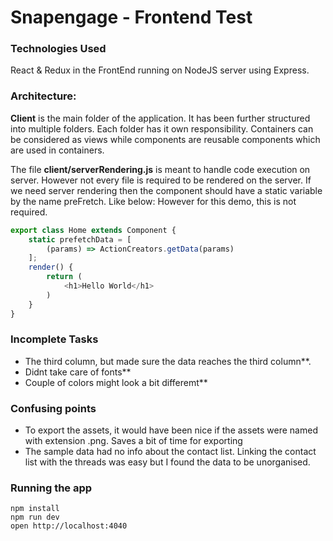 # Snapengage - Frontend Test

### Technologies Used
React & Redux in the FrontEnd running on NodeJS server using Express.

### Architecture:
**Client**  is the main folder of the application. It has been further structured into multiple folders. Each folder has it own responsibility. Containers can be considered as views while components are reusable components which are used in containers.

The file **client/serverRendering.js** is meant to handle code execution on server. However not every file is required to be rendered on the server. If we need server rendering then the component should have a static variable by the name preFretch. Like below:
However for this demo, this is not required.
```js
export class Home extends Component {
    static prefetchData = [
        (params) => ActionCreators.getData(params)
    ];
    render() {
        return (
            <h1>Hello World</h1>
        )
    }
}
```
### Incomplete Tasks
- The third column, but made sure the data reaches the third column**.
- Didnt take care of fonts**
- Couple of colors might look a bit differemt**

### Confusing points
- To export the assets, it would have been nice if the assets were named with extension .png. Saves a bit of time for exporting
- The sample data had no info about the contact list. Linking the contact list with the threads was easy but I found the data to be unorganised.

### Running the app
```
npm install
npm run dev
open http://localhost:4040
```

